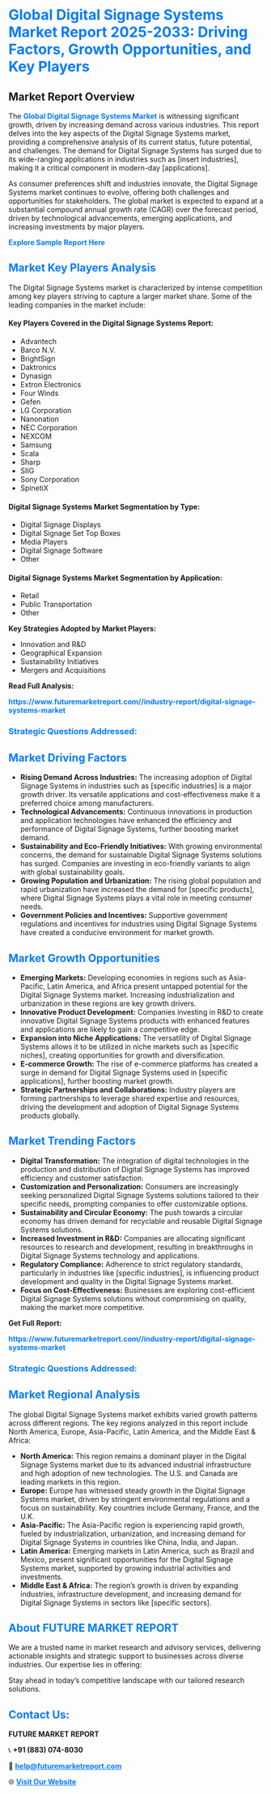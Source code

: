 <h1 style="color: #007BFF;">Global Digital Signage Systems Market Report 2025-2033: Driving Factors, Growth Opportunities, and Key Players</h1>

<section id="overview">
<h2>Market Report Overview</h2>
<p>The <a href="https://www.futuremarketreport.com//industry-report/digital-signage-systems-market" style="color: #007BFF; text-decoration: none;"><strong>Global Digital Signage Systems Market</strong></a> is witnessing significant growth, driven by increasing demand across various industries. This report delves into the key aspects of the Digital Signage Systems market, providing a comprehensive analysis of its current status, future potential, and challenges. The demand for Digital Signage Systems has surged due to its wide-ranging applications in industries such as [insert industries], making it a critical component in modern-day [applications].</p>
<p>As consumer preferences shift and industries innovate, the Digital Signage Systems market continues to evolve, offering both challenges and opportunities for stakeholders. The global market is expected to expand at a substantial compound annual growth rate (CAGR) over the forecast period, driven by technological advancements, emerging applications, and increasing investments by major players.</p>
</section>

<section id="overview">
<p><a href="https://www.futuremarketreport.com//request-sample/reportId=58589" style="color: #007BFF; text-decoration: none;"><strong>Explore Sample Report Here</strong></a></p>
</section>

<section id="key-players">
<h2 style="color: #007BFF;">Market Key Players Analysis</h2>
<p>The Digital Signage Systems market is characterized by intense competition among key players striving to capture a larger market share. Some of the leading companies in the market include:</p>
<h4>Key Players Covered in the Digital Signage Systems Report:</h4>
<ul><li>Advantech</li><li>Barco N.V.</li><li>BrightSign</li><li>Daktronics</li><li>Dynasign</li><li>Extron Electronics</li><li>Four Winds</li><li>Gefen</li><li>LG Corporation</li><li>Nanonation</li><li>NEC Corporation</li><li>NEXCOM</li><li>Samsung</li><li>Scala</li><li>Sharp</li><li>SIIG</li><li>Sony Corporation</li><li>SpinetiX</li></ul>
<h4>Digital Signage Systems Market Segmentation by Type:</h4>
<ul><li>Digital Signage Displays</li><li>Digital Signage Set Top Boxes</li><li>Media Players</li><li>Digital Signage Software</li><li>Other</li></ul>

<h4>Digital Signage Systems Market Segmentation by Application:</h4>
<ul><li>Retail</li><li>Public Transportation</li><li>Other</li></ul>
<p><strong>Key Strategies Adopted by Market Players:</strong></p>
<ul>
<li>Innovation and R&D</li>
<li>Geographical Expansion</li>
<li>Sustainability Initiatives</li>
<li>Mergers and Acquisitions</li>
</ul>
</section>

<section>
<p><strong>Read Full Analysis: </strong></p><a href="https://www.futuremarketreport.com//industry-report/digital-signage-systems-market" style="color: #007BFF; text-decoration: none;"><strong>https://www.futuremarketreport.com//industry-report/digital-signage-systems-market</strong></a>
<h3 style="color: #007BFF;">Strategic Questions Addressed:</h3>
</section>

<section id="driving-factors">
<h2 style="color: #007BFF;">Market Driving Factors</h2>
<ul>
<li><strong>Rising Demand Across Industries:</strong> The increasing adoption of Digital Signage Systems in industries such as [specific industries] is a major growth driver. Its versatile applications and cost-effectiveness make it a preferred choice among manufacturers.</li>
<li><strong>Technological Advancements:</strong> Continuous innovations in production and application technologies have enhanced the efficiency and performance of Digital Signage Systems, further boosting market demand.</li>
<li><strong>Sustainability and Eco-Friendly Initiatives:</strong> With growing environmental concerns, the demand for sustainable Digital Signage Systems solutions has surged. Companies are investing in eco-friendly variants to align with global sustainability goals.</li>
<li><strong>Growing Population and Urbanization:</strong> The rising global population and rapid urbanization have increased the demand for [specific products], where Digital Signage Systems plays a vital role in meeting consumer needs.</li>
<li><strong>Government Policies and Incentives:</strong> Supportive government regulations and incentives for industries using Digital Signage Systems have created a conducive environment for market growth.</li>
</ul>
</section>

<section id="growth-opportunities">
<h2 style="color: #007BFF;">Market Growth Opportunities</h2>
<ul>
<li><strong>Emerging Markets:</strong> Developing economies in regions such as Asia-Pacific, Latin America, and Africa present untapped potential for the Digital Signage Systems market. Increasing industrialization and urbanization in these regions are key growth drivers.</li>
<li><strong>Innovative Product Development:</strong> Companies investing in R&D to create innovative Digital Signage Systems products with enhanced features and applications are likely to gain a competitive edge.</li>
<li><strong>Expansion into Niche Applications:</strong> The versatility of Digital Signage Systems allows it to be utilized in niche markets such as [specific niches], creating opportunities for growth and diversification.</li>
<li><strong>E-commerce Growth:</strong> The rise of e-commerce platforms has created a surge in demand for Digital Signage Systems used in [specific applications], further boosting market growth.</li>
<li><strong>Strategic Partnerships and Collaborations:</strong> Industry players are forming partnerships to leverage shared expertise and resources, driving the development and adoption of Digital Signage Systems products globally.</li>
</ul>
</section>

<section id="trending-factors">
<h2 style="color: #007BFF;">Market Trending Factors</h2>
<ul>
<li><strong>Digital Transformation:</strong> The integration of digital technologies in the production and distribution of Digital Signage Systems has improved efficiency and customer satisfaction.</li>
<li><strong>Customization and Personalization:</strong> Consumers are increasingly seeking personalized Digital Signage Systems solutions tailored to their specific needs, prompting companies to offer customizable options.</li>
<li><strong>Sustainability and Circular Economy:</strong> The push towards a circular economy has driven demand for recyclable and reusable Digital Signage Systems solutions.</li>
<li><strong>Increased Investment in R&D:</strong> Companies are allocating significant resources to research and development, resulting in breakthroughs in Digital Signage Systems technology and applications.</li>
<li><strong>Regulatory Compliance:</strong> Adherence to strict regulatory standards, particularly in industries like [specific industries], is influencing product development and quality in the Digital Signage Systems market.</li>
<li><strong>Focus on Cost-Effectiveness:</strong> Businesses are exploring cost-efficient Digital Signage Systems solutions without compromising on quality, making the market more competitive.</li>
</ul>
</section>

<section>
<p><strong>Get Full Report: </strong></p><a href="https://www.futuremarketreport.com//industry-report/digital-signage-systems-market" style="color: #007BFF; text-decoration: none;"><strong>https://www.futuremarketreport.com//industry-report/digital-signage-systems-market</strong></a>
<h3 style="color: #007BFF;">Strategic Questions Addressed:</h3>
</section>


<section id="regional-analysis">
<h2 style="color: #007BFF;">Market Regional Analysis</h2>
<p>The global Digital Signage Systems market exhibits varied growth patterns across different regions. The key regions analyzed in this report include North America, Europe, Asia-Pacific, Latin America, and the Middle East & Africa:</p>
<ul>
<li><strong>North America:</strong> This region remains a dominant player in the Digital Signage Systems market due to its advanced industrial infrastructure and high adoption of new technologies. The U.S. and Canada are leading markets in this region.</li>
<li><strong>Europe:</strong> Europe has witnessed steady growth in the Digital Signage Systems market, driven by stringent environmental regulations and a focus on sustainability. Key countries include Germany, France, and the U.K.</li>
<li><strong>Asia-Pacific:</strong> The Asia-Pacific region is experiencing rapid growth, fueled by industrialization, urbanization, and increasing demand for Digital Signage Systems in countries like China, India, and Japan.</li>
<li><strong>Latin America:</strong> Emerging markets in Latin America, such as Brazil and Mexico, present significant opportunities for the Digital Signage Systems market, supported by growing industrial activities and investments.</li>
<li><strong>Middle East & Africa:</strong> The region’s growth is driven by expanding industries, infrastructure development, and increasing demand for Digital Signage Systems in sectors like [specific sectors].</li>
</ul>
</section>

<footer>
<h2 style="color: #007BFF;">About FUTURE MARKET REPORT</h2>
<p>We are a trusted name in market research and advisory services, delivering actionable insights and strategic support to businesses across diverse industries. Our expertise lies in offering:</p>

<p>Stay ahead in today’s competitive landscape with our tailored research solutions.</p>

<h2 style="color: #007BFF;">Contact Us:</h2>
<p><strong>FUTURE MARKET REPORT</strong></p>
<p>📞 <strong>+91 (883) 074-8030</strong></p>
<p>📧 <strong><a href="mailto:help@futuremarketreport.com" style="color: #007BFF;">help@futuremarketreport.com</a></strong></p>
<p>🌐 <strong><a href="https://www.futuremarketreport.com/" style="color: #007BFF;">Visit Our Website</a></strong></p>
</footer>